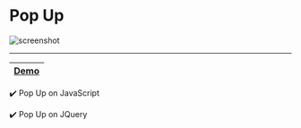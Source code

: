 # Pop Up
![screenshot](https://github.com/citrusonya/pop-up/blob/main/gif.gif)
____
| [Demo](https://citrusonya.github.io/popUp/) |
|:---------:|

:heavy_check_mark: Pop Up on JavaScript

:heavy_check_mark: Pop Up on JQuery
